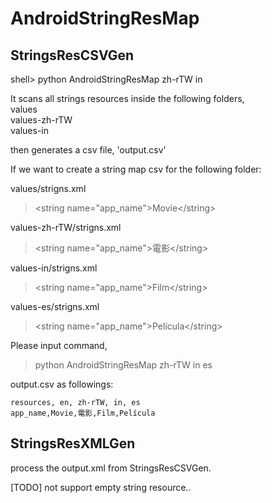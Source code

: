 # AndroidStringResMap

## StringsResCSVGen

shell> python AndroidStringResMap zh-rTW in

It scans all strings resources inside the following folders,<br>
values  
values-zh-rTW  
values-in  


then generates a csv file, 'output.csv'

If we want to create a string map csv for the following folder:

values/strigns.xml<br>
>  \<string name="app_name">Movie\</string>

values-zh-rTW/strigns.xml<br>
>\<string name="app_name">電影\</string>

values-in/strigns.xml<br>
>\<string name="app_name">Film\</string>

values-es/strigns.xml<br>
>\<string name="app_name">Película\</string>

Please input command,  
>python AndroidStringResMap zh-rTW in es

output.csv as followings:
<br>
```
resources, en, zh-rTW, in, es
app_name,Movie,電影,Film,Película
```

## StringsResXMLGen
process the output.xml from StringsResCSVGen.

[TODO] not support empty string resource..


